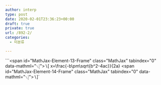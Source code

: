 ```yaml
---
author: interp
type: post
date: 2020-02-01T23:36:23+00:00
draft: true
private: true
url: /892-2/
categories:
  - 미분류

---
```

```<span id="MathJax-Element-13-Frame" class="MathJax" tabindex="0" data-mathml="<math xmlns="http://www.w3.org/1998/Math/MathML"><mi class="MJX-variant" mathvariant="normal">&#x2216;</mi><mo stretchy="false">[</mo></math>"><span id="MathJax-Span-58" class="math"><span id="MathJax-Span-59" class="mrow"><span id="MathJax-Span-60" class="mi">∖</span><span id="MathJax-Span-61" class="mo">[</span></span></span></span> x=\frac{-b\pm\sqrt{b^2-4ac}}{2a} <span id="MathJax-Element-14-Frame" class="MathJax" tabindex="0" data-mathml="<math xmlns="http://www.w3.org/1998/Math/MathML"><mi class="MJX-variant" mathvariant="normal">&#x2216;</mi><mo stretchy="false">]</mo></math>"><span id="MathJax-Span-62" class="math"><span id="MathJax-Span-63" class="mrow"><span id="MathJax-Span-64" class="mi">∖</span><span id="MathJax-Span-65" class="mo">]</span></span></span></span>`